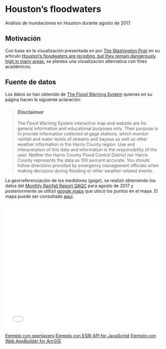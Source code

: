 # Houston’s floodwaters
Análisis de inundaciones en Houston durante agosto de 2017.

## Motivación
Con base en la visualización presentada en por [The Washington Post](https://www.washingtonpost.com) en su artículo [Houston’s floodwaters are receding, but they remain dangerously high in many areas](https://www.washingtonpost.com/graphics/2017/national/harvey-houston-flooding/?utm_term=.46e84a2762c8), se plantea una visualización alternativa con fines académicos.

## Fuente de datos
Los datos se han obtenido de [The Flood Warning System](https://www.harriscountyfws.org/) quienes en su página hacen la siguiente aclaración:

> ### Disclaimer
> The Flood Warning System interactive map and website are for general information and educational purposes only. Their purpose is to provide information collected at gage stations, which monitor rainfall and water levels of streams and bayous as well as other weather information in the Harris County region. Use and interpretation of this data and information is the responsibility of the user. Neither the Harris County Flood Control District nor Harris County represents the data as 100 percent accurate. You should follow directions provided by emergency management officials when making decisions during flooding or other weather-related events.

La georreferenciación de los medidores (_gage_), se realizó obteniendo los datos del [Monthly Rainfall Report QAQC](https://www.harriscountyfws.org/Document_Library) para agosto de 2017 y posteriormente se utilizó [google maps]() que ubicó los puntos en el mapa. El mapa puede ser consultado [aquí](https://goo.gl/BUkryX).

<style>.embed-container {position: relative; padding-bottom: 80%; height: 0; max-width: 100%;} .embed-container iframe, .embed-container object, .embed-container iframe{position: absolute; top: 0; left: 0; width: 100%; height: 100%;} small{position: absolute; z-index: 40; bottom: 0; margin-bottom: -15px;}</style><div class="embed-container"><iframe width="500" height="400" frameborder="0" scrolling="no" marginheight="0" marginwidth="0" title="Houston-floodwaters" src="//jofremanchola.maps.arcgis.com/apps/Embed/index.html?webmap=8df19a1f6bb64b60936ac7897aee7ab4&amp;extent=-96.0579,29.4717,-94.7121,30.0606&amp;home=true&amp;zoom=true&amp;previewImage=false&amp;scale=true&amp;details=true&amp;legendlayers=true&amp;active_panel=details&amp;basemap_gallery=true&amp;disable_scroll=true&amp;theme=light"></iframe></div>



[Ejemplo con openlayers](test-ol.html)
[Ejemplo con ESRI API for JavaScript](test-esri.html)
[Ejemplo con Web AppBuilder for ArcGIS](http://jofremanchola.maps.arcgis.com/apps/webappviewer/index.html?id=dfe81bce32d44dfdaf1a588158f08107)

